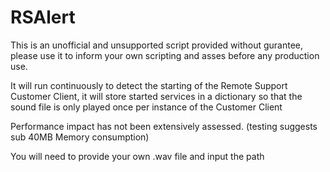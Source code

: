 # RSAlert

This is an unofficial and unsupported script provided without gurantee, please use it to inform your own scripting and asses before any production use.

It will run continuously to detect the starting of the Remote Support Customer Client, it will store started services in a dictionary so that the sound file is only played once per instance of the Customer Client

Performance impact has not been extensively assessed. (testing suggests sub 40MB Memory consumption)

You will need to provide your own .wav file and input the path
